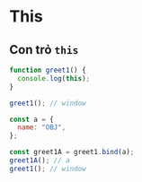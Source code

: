 # This

## Con trỏ `this`

```js
function greet1() {
  console.log(this);
}

greet1(); // window

const a = {
  name: "OBJ",
};

const greet1A = greet1.bind(a);
greet1A(); // a
greet1(); // window
```
